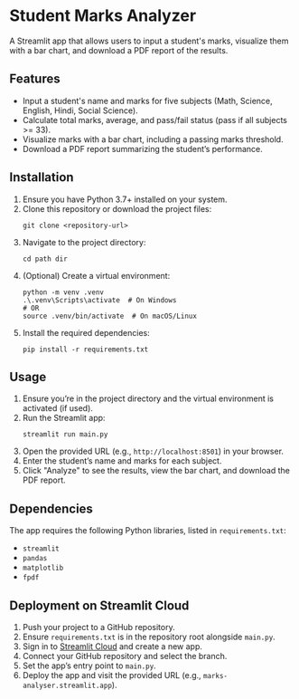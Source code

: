 # Student Marks Analyzer

A Streamlit app that allows users to input a student's marks, visualize them with a bar chart, and download a PDF report of the results.

## Features
- Input a student's name and marks for five subjects (Math, Science, English, Hindi, Social Science).
- Calculate total marks, average, and pass/fail status (pass if all subjects >= 33).
- Visualize marks with a bar chart, including a passing marks threshold.
- Download a PDF report summarizing the student’s performance.

## Installation
1. Ensure you have Python 3.7+ installed on your system.
2. Clone this repository or download the project files:
   ```
   git clone <repository-url>
   ```
3. Navigate to the project directory:
   ```
   cd path dir
   ```
4. (Optional) Create a virtual environment:
   ```
   python -m venv .venv
   .\.venv\Scripts\activate  # On Windows
   # OR
   source .venv/bin/activate  # On macOS/Linux
   ```
5. Install the required dependencies:
   ```
   pip install -r requirements.txt
   ```

## Usage
1. Ensure you’re in the project directory and the virtual environment is activated (if used).
2. Run the Streamlit app:
   ```
   streamlit run main.py
   ```
3. Open the provided URL (e.g., `http://localhost:8501`) in your browser.
4. Enter the student’s name and marks for each subject.
5. Click "Analyze" to see the results, view the bar chart, and download the PDF report.

## Dependencies
The app requires the following Python libraries, listed in `requirements.txt`:
- `streamlit`
- `pandas`
- `matplotlib`
- `fpdf`

## Deployment on Streamlit Cloud
1. Push your project to a GitHub repository.
2. Ensure `requirements.txt` is in the repository root alongside `main.py`.
3. Sign in to [Streamlit Cloud](https://streamlit.io/cloud) and create a new app.
4. Connect your GitHub repository and select the branch.
5. Set the app’s entry point to `main.py`.
6. Deploy the app and visit the provided URL (e.g., `marks-analyser.streamlit.app`).
